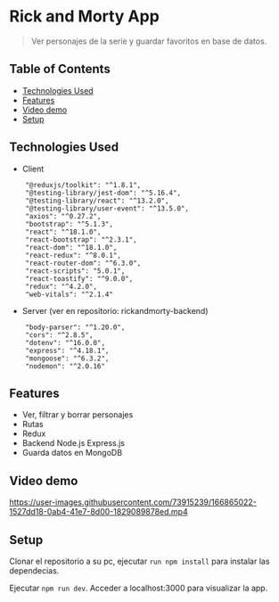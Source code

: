 # Rick and Morty App

> Ver personajes de la serie y guardar favoritos en base de datos.

## Table of Contents

- [Technologies Used](#technologies-used)
- [Features](#features)
- [Video demo](#video-demo)
- [Setup](#setup)



## Technologies Used

- Client

```
    "@reduxjs/toolkit": "^1.8.1",
    "@testing-library/jest-dom": "^5.16.4",
    "@testing-library/react": "^13.2.0",
    "@testing-library/user-event": "^13.5.0",
    "axios": "^0.27.2",
    "bootstrap": "^5.1.3",
    "react": "^18.1.0",
    "react-bootstrap": "^2.3.1",
    "react-dom": "^18.1.0",
    "react-redux": "^8.0.1",
    "react-router-dom": "^6.3.0",
    "react-scripts": "5.0.1",
    "react-toastify": "^9.0.0",
    "redux": "^4.2.0",
    "web-vitals": "^2.1.4"
```

- Server (ver en repositorio: rickandmorty-backend)

```
    "body-parser": "^1.20.0",
    "cors": "^2.8.5",
    "dotenv": "^16.0.0",
    "express": "^4.18.1",
    "mongoose": "^6.3.2",
    "nodemon": "^2.0.16"
```

## Features

- Ver, filtrar y borrar personajes
- Rutas
- Redux
- Backend Node.js Express.js
- Guarda datos en MongoDB


## Video demo


https://user-images.githubusercontent.com/73915239/166865022-1527dd18-0ab4-41e7-8d00-1829089878ed.mp4


## Setup

Clonar el repositorio a su pc, ejecutar `run npm install` para instalar las dependecias.

Ejecutar `npm run dev`. Acceder a localhost:3000 para visualizar la app.

